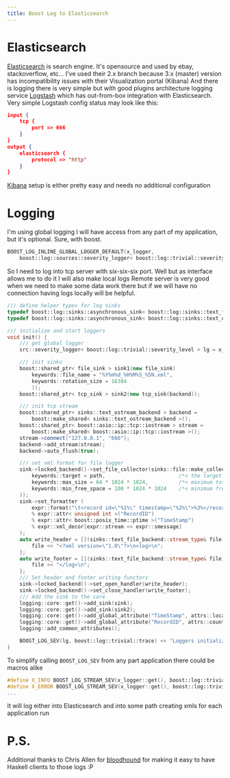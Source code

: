 ```yaml
---
title: Boost Log to Elasticsearch
---
```


Elasticsearch
=============

[Elasticsearch](https://www.elastic.co/) is search engine. It's opensource and used by ebay, stackoverflow, etc...
I've used their 2.x branch because 3.x (master) version has incompatibility issues with their Visualization portal (Kibana)
And there is logging there is very simple but with good plugins architecture logging service [Logstash](https://www.elastic.co/products/logstash)
which has out-from-box integration with Elasticsearch. Very simple Logstash config status may look like this:

``` json
input {
    tcp {
        port => 666
    }
}
output {
    elasticsearch {
        protocol => "http"
    }
}
```

[Kibana](https://www.elastic.co/products/kibana) setup is either pretty easy and needs no additional configuration

Logging
=======

I'm using global logging I will have access from any part of my application, but it's optional. Sure, with boost.

``` cpp
BOOST_LOG_INLINE_GLOBAL_LOGGER_DEFAULT(x_logger,
    boost::log::sources::severity_logger< boost::log::trivial::severity_level >)
```

So I need to log into tcp server with six-six-six port. Well but as interface allows me to do it I will also make local logs
Remote server is very good when we need to make some data work there but if we will have no connection having logs locally will be helpful.

``` cpp
/// define helper types for log sinks
typedef boost::log::sinks::asynchronous_sink< boost::log::sinks::text_file_backend > file_sink;
typedef boost::log::sinks::asynchronous_sink< boost::log::sinks::text_ostream_backend > tcp_sink;

/// initialize and start loggers
void init() {
    /// get global logger
    src::severity_logger< boost::log::trivial::severity_level > lg = x_logger::get();

    /// init sinks
    boost::shared_ptr< file_sink > sink1(new file_sink(
        keywords::file_name = "%Y%m%d_%H%M%S_%5N.xml",
        keywords::rotation_size = 16384
        ));
    boost::shared_ptr< tcp_sink > sink2(new tcp_sink(backend));

    /// init tcp stream
    boost::shared_ptr< sinks::text_ostream_backend > backend =
        boost::make_shared< sinks::text_ostream_backend >();
    boost::shared_ptr< boost::asio::ip::tcp::iostream > stream =
        boost::make_shared< boost::asio::ip::tcp::iostream >();
    stream->connect("127.0.0.1", "666");
    backend->add_stream(stream);
    backend->auto_flush(true);

    /// set xml format for file logger
    sink->locked_backend()->set_file_collector(sinks::file::make_collector(
        keywords::target = path,                        /*< the target directory >*/
        keywords::max_size = 64 * 1024 * 1024,          /*< maximum total size of the stored files, in bytes >*/
        keywords::min_free_space = 100 * 1024 * 1024    /*< minimum free space on the drive, in bytes >*/
    ));
    sink->set_formatter (
        expr::format("\t<record id=\"%1%\" timestamp=\"%2%\">%3%</record>")
        % expr::attr< unsigned int >("RecordID")
        % expr::attr< boost::posix_time::ptime >("TimeStamp")
        % expr::xml_decor[expr::stream << expr::smessage]
    );
    auto write_header = [](sinks::text_file_backend::stream_type& file) {
        file << "<?xml version=\"1.0\"?>\n<log>\n";
    };
    auto write_footer = [](sinks::text_file_backend::stream_type& file) {
        file << "</log>\n";
    };
    /// Set header and footer writing functors
    sink->locked_backend()->set_open_handler(write_header);
    sink->locked_backend()->set_close_handler(write_footer);
    /// Add the sink to the core
    logging::core::get()->add_sink(sink);
    logging::core::get()->add_sink(sink2);
    logging::core::get()->add_global_attribute("TimeStamp", attrs::local_clock());
    logging::core::get()->add_global_attribute("RecordID", attrs::counter< unsigned int >());
    logging::add_common_attributes();

    BOOST_LOG_SEV(lg, boost::log::trivial::trace) << "Loggers initialization complete";
}
```

To simplify calling `BOOST_LOG_SEV` from any part application there could be macros alike

``` cpp
#define X_INFO BOOST_LOG_STREAM_SEV(x_logger::get(), boost::log::trivial::info)
#define X_ERROR BOOST_LOG_STREAM_SEV(x_logger::get(), boost::log::trivial::error)
...
```

It will log either into Elasticsearch and into some path creating xmls for each application run

P.S.
====

Additional thanks to Chris Allen for [bloodhound](https://github.com/bitemyapp/bloodhound) for making it easy to have Haskell clients to those logs :P
